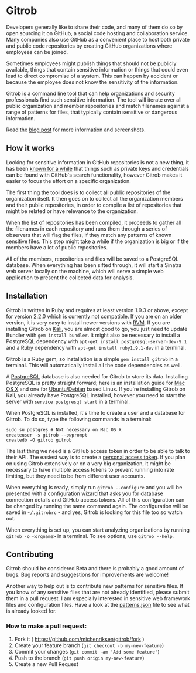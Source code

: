 # Gitrob

Developers generally like to share their code, and many of them do so by open sourcing it on GitHub, a social code hosting and collaboration service. Many companies also use GitHub as a convenient place to host both private and public code repositories by creating GitHub organizations where employees can be joined.

Sometimes employees might publish things that should not be publicly available, things that contain sensitive information or things that could even lead to direct compromise of a system. This can happen by accident or because the employee does not know the sensitivity of the information.

Gitrob is a command line tool that can help organizations and security professionals find such sensitive information. The tool will iterate over all public organization and member repositories and match filenames against a range of patterns for files, that typically contain sensitive or dangerous information.

Read the [blog post](http://michenriksen.com/blog/gitrob-putting-the-open-source-in-osint/) for more information and screenshots.

## How it works

Looking for sensitive information in GitHub repositories is not a new thing, it has been [known for a while](http://blog.conviso.com.br/2013/06/github-hacking-for-fun-and-sensitive.html) that things such as private keys and credentials can be found with GitHub's search functionality, however Gitrob makes it easier to focus the effort on a specific organization.

The first thing the tool does is to collect all public repositories of the organization itself. It then goes on to collect all the organization members and their public repositories, in order to compile a list of repositories that might be related or have relevance to the organization.

When the list of repositories has been compiled, it proceeds to gather all the filenames in each repository and runs them through a series of observers that will flag the files, if they match any patterns of known sensitive files. This step might take a while if the organization is big or if the members have a lot of public repositories.

All of the members, repositories and files will be saved to a PostgreSQL database. When everything has been sifted through, it will start a Sinatra web server locally on the machine, which will serve a simple web application to present the collected data for analysis.

## Installation

Gitrob is written in Ruby and requires at least version 1.9.3 or above, except for version 2.2.0 which is currently not compatible. If you are on an older version, it is very easy to install newer versions with [RVM](http://rvm.io/). If you are installing Gitrob on [Kali](http://www.kali.org/), you are almost good to go, you just need to update Bundler with `gem install bundler`. It might also be necessary to install a PostgreSQL dependency with `apt-get install postgresql-server-dev-9.1` and a Ruby dependency with `apt-get install ruby1.9.1-dev` in a terminal.

Gitrob is a Ruby gem, so installation is a simple `gem install gitrob` in a terminal. This will automatically install all the code dependencies as well.

A [PostgreSQL](http://www.postgresql.org/) database is also needed for Gitrob to store its data. Installing PostgreSQL is pretty straight forward; here is an installation guide for [Mac OS X](http://www.gotealeaf.com/blog/how-to-install-postgresql-on-a-mac) and one for [Ubuntu/Debian](https://www.digitalocean.com/community/tutorials/how-to-install-and-use-postgresql-on-ubuntu-14-04) based Linux. If you're installing Gitrob on Kali, you already have PostgreSQL installed, however you need to start the server with `service postgresql start` in a terminal.

When PostgreSQL is installed, it's time to create a user and a database for Gitrob. To do so, type the following commands in a terminal:

    sudo su postgres # Not necessary on Mac OS X
    createuser -s gitrob --pwprompt
    createdb -O gitrob gitrob

The last thing we need is a GitHub access token in order to be able to talk to their API. The easiest way is to create a [personal access token](https://github.com/settings/applications). If you plan on using Gitrob extensively or on a very big organization, it might be necessary to have multiple access tokens to prevent running into rate limiting, but they need to be from different user accounts.

When everything is ready, simply run `gitrob --configure` and you will be presented with a configuration wizard that asks you for database connection details and GitHub access tokens. All of this configuration can be changed by running the same command again. The configuration will be saved in `~/.gitrobrc` - and yes, Gitrob is looking for this file too so watch out.

When everything is set up, you can start analyzing organizations by running `gitrob -o <orgname>` in a terminal. To see options, use `gitrob --help`.

## Contributing

Gitrob should be considered Beta and there is probably a good amount of bugs. Bug reports and suggestions for improvements are welcome!

Another way to help out is to contribute new patterns for sensitive files. If you know of any sensitive files that are not already identified, please submit them in a pull request. I am especially interested in sensitive web framework files and configuration files. Have a look at the [patterns.json](https://github.com/michenriksen/gitrob/blob/master/patterns.json) file to see what is already looked for.

### How to make a pull request:

1. Fork it ( https://github.com/michenriksen/gitrob/fork )
2. Create your feature branch (`git checkout -b my-new-feature`)
3. Commit your changes (`git commit -am 'Add some feature'`)
4. Push to the branch (`git push origin my-new-feature`)
5. Create a new Pull Request
